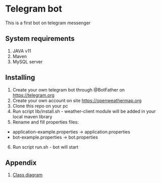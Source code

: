 # Telegram bot

This is a first bot on telegram messenger

## System requirements

1. JAVA v11
2. Maven
3. MySQL server

## Installing

1. Create your own telegram bot through @BotFather on https://telegram.org
2. Create your own account on site https://openweathermap.org
3. Clone this repo on your pc
4. Run script lib/install.sh - weather-client module will be added in your local maven library
5. Rename and fill properties files:
- application-example.properties -> application.properties
- bot-example.properties -> bot.properties
6. Run script run.sh - bot will start

## Appendix

1. [Class diagram](./doc/ClassDiagram.md)

